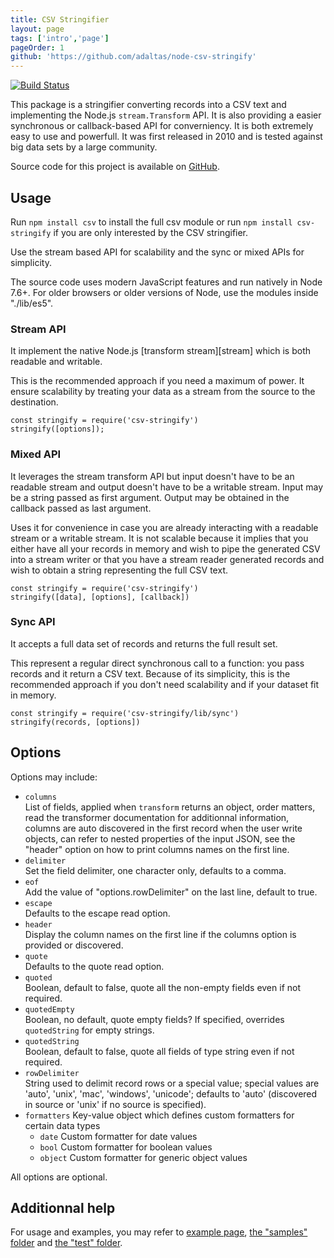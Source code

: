 ```yaml
---
title: CSV Stringifier
layout: page
tags: ['intro','page']
pageOrder: 1
github: 'https://github.com/adaltas/node-csv-stringify'
---
```


[![Build Status](https://secure.travis-ci.org/adaltas/node-csv-stringify.png)][travis-csv-stringify]

This package is a stringifier converting records into a CSV text and implementing the
Node.js `stream.Transform` API. It is also providing a easier synchronous or
callback-based API for converniency. It is both extremely easy to use and
powerfull. It was first released in 2010 and is tested against big data
sets by a large community.

Source code for this project is available on [GitHub][stringify].

## Usage

Run `npm install csv` to install the full csv module or run
`npm install csv-stringify` if you are only interested by the CSV stringifier.

Use the stream based API for scalability and the sync or mixed APIs for simplicity.

The source code uses modern JavaScript features and run natively in Node 7.6+.
For older browsers or older versions of Node, use the modules inside "./lib/es5".

### Stream API

It implement the native Node.js [transform stream][stream] which is both
readable and writable.

This is the recommended approach if you need a maximum of power. It ensure
scalability by treating your data as a stream from the source to the destination.

```
const stringify = require('csv-stringify')
stringify([options]);
```

### Mixed API

It leverages the stream transform API but input doesn't have to be an readable
stream and output doesn't have to be a writable stream. Input may be a string
passed as first argument. Output may be obtained in the callback passed as last
argument.

Uses it for convenience in case you are already interacting with a readable
stream or a writable stream. It is not scalable because it implies that you
either have all your records in memory and wish to pipe the generated
CSV into a stream writer or that you have a stream reader generated records and
wish to obtain a string representing the full CSV text.

```
const stringify = require('csv-stringify')
stringify([data], [options], [callback])
```

### Sync API

It accepts a full data set of records and returns the full result set.

This represent a regular direct synchronous call to a function: you pass records
and it return a CSV text. Because of its simplicity, this is the recommended
approach if you don't need scalability and if your dataset fit in memory. 

```
const stringify = require('csv-stringify/lib/sync')
stringify(records, [options])
```

## Options

Options may include:

*   `columns`   
    List of fields, applied when `transform` returns an object, order matters,
    read the transformer documentation for additionnal information, columns are
    auto discovered in the first record when the user write objects, can refer
    to nested properties of the input JSON, see the "header" option on how to
    print columns names on the first line.
*   `delimiter`   
    Set the field delimiter, one character only, defaults to a comma.   
*   `eof`   
    Add the value of "options.rowDelimiter" on the last line, default to true.   
*   `escape`   
    Defaults to the escape read option.   
*   `header`   
    Display the column names on the first line if the columns option is
    provided or discovered.   
*   `quote`   
    Defaults to the quote read option.   
*   `quoted`   
    Boolean, default to false, quote all the non-empty fields even if not
    required.
*   `quotedEmpty`   
    Boolean, no default, quote empty fields?  If specified, overrides
    `quotedString` for empty strings.
*   `quotedString`   
    Boolean, default to false, quote all fields of type string even if not
    required.
*   `rowDelimiter`   
    String used to delimit record rows or a special value; special values are
    'auto', 'unix', 'mac', 'windows', 'unicode'; defaults to 'auto' (discovered
    in source or 'unix' if no source is specified).   
*   `formatters`
    Key-value object which defines custom formatters for certain data types
    * `date`
      Custom formatter for date values
    * `bool`
      Custom formatter for boolean values
    * `object`
      Custom formatter for generic object values

All options are optional.

## Additionnal help

For usage and examples, you may refer to
[example page](/stringify/examples/),
[the "samples" folder][stringify-samples] and [the "test" folder][stringify-test].

[travis-csv-stringify]: http://travis-ci.org/adaltas/node-csv-stringify
[stringify]: https://github.com/adaltas/node-csv-stringify
[stringify-samples]: https://github.com/adaltas/node-csv-stringify/tree/master/samples
[stringify-test]: https://github.com/adaltas/node-csv-stringify/tree/master/test
